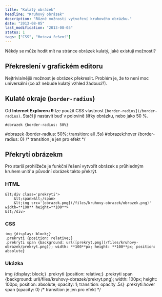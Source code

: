 ```yaml
---
title: "Kulatý obrázek"
headline: "Kruhový obrázek"
description: "Různé možnosti vytvoření kruhového obrázku."
date: "2013-08-05"
last_modification: "2013-08-05"
status: 1
tags: ["CSS", "Hotová řešení"]
---
```


Někdy se může hodit mít na stránce obrázek kulatý, jaké existují možnosti?

## Překreslení v grafickém editoru

Nejtrivialnější možnost je obrázek překreslit. Problém je, že to není moc universální (co až nebude kulatý vzhled žádoucí?).

## Kulaté okraje (`border-radius`)

Od **Internet Exploreru 9** lze použít CSS vlastnost `[border-radius](/border-radius)`. Stačí ji nastavit buď v polovině šířky obrázku, nebo jako 50 %.

```
#obrazek {border-radius: 50%}
```

  #obrazek {border-radius: 50%; transition: all .5s}
  #obrazek:hover {border-radius: 0} /* transition je jen pro efekt */

## Překrytí obrázekm

Pro starší prohlížeče je funkční řešení vytvořit obrázek s průhledným kruhem unitř a původní obrázek takto překrýt.

### HTML

```
&lt;div class='prekryti'>
	&lt;span>&lt;/span>
	&lt;img src='[obrazek.png](/files/kruhovy-obrazek/obrazek.png)' width=**100** height=**100**>
&lt;/div>
```

### CSS

```
img {display: block;}
.prekryti {position: relative;}
.prekryti span {background: url([prekryt.png](/files/kruhovy-obrazek/prekryt.png)); width: **100**px; height: **100**px; position: absolute}
```

### Ukázka

img {display: block;}
.prekryti {position: relative;}
  .prekryti span {background: url(/files/kruhovy-obrazek/prekryt.png); width: 100px; height: 100px; position: absolute; opacity: 1; transition: opacity .5s}
  .prekryti:hover span {opacity: 0} /* transition je jen pro efekt */
